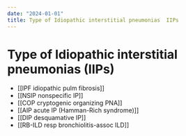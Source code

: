 ```yaml
---
date: "2024-01-01"
title: Type of Idiopathic interstitial pneumonias  IIPs
---
```


# Type of Idiopathic interstitial pneumonias (IIPs)


* [[IPF idiopathic pulm fibrosis]]
* [[NSIP nonspecific IP]]
* [[COP cryptogenic organizing PNA]]
* [[AIP acute IP (Hamman-Rich syndrome)]]
* [[DIP desquamative IP]]
* [[RB-ILD resp bronchiolitis-assoc ILD]]
